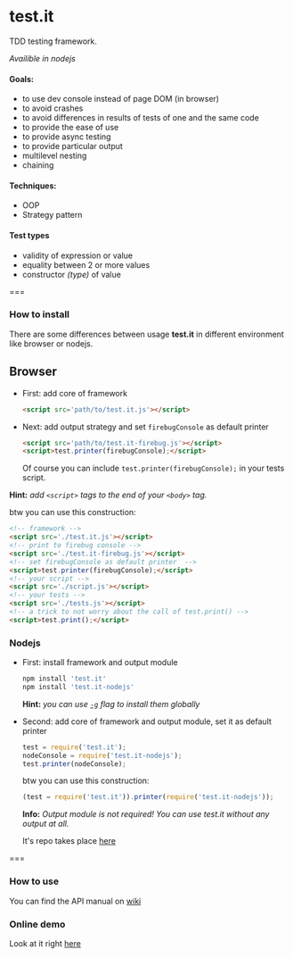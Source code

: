 test.it
===================

TDD testing framework.

*Availible in nodejs*

#### Goals:
  + to use dev console instead of page DOM (in browser)
  + to avoid crashes
  + to avoid differences in results of tests of one and the same code
  + to provide the ease of use
  + to provide async testing
  + to provide particular output
  + multilevel nesting
  + chaining

#### Techniques:
  + OOP
  + Strategy pattern

#### Test types
  + validity of expression or value
  + equality between 2 or more values
  + constructor *(type)* of value

===

### How to install
There are some differences between usage **test.it** in different environment like browser or nodejs.

## Browser
+ First: add core of framework
  ```html
  <script src='path/to/test.it.js'></script>
  ```

+ Next: add output strategy and set `firebugConsole` as default printer 
  ```html
  <script src='path/to/test.it-firebug.js'></script>
  <script>test.printer(firebugConsole);</script>
  ```
  Of course you can include `test.printer(firebugConsole);` in your tests script.

**Hint:** *add `<script>` tags to the end of your `<body>` tag.*

btw you can use this construction:
```html
<!-- framework -->
<script src='./test.it.js'></script>
<!-- print to firebug console -->
<script src='./test.it-firebug.js'></script>
<!-- set firebugConsole as default printer  -->
<script>test.printer(firebugConsole);</script>
<!-- your script -->
<script src='./script.js'></script>
<!-- your tests -->
<script src='./tests.js'></script>
<!-- a trick to not worry about the call of test.print() -->
<script>test.print();</script>
```

### Nodejs
+ First: install framework and output module
    ```bash
    npm install 'test.it'
    npm install 'test.it-nodejs'
    ```

    **Hint:** *you can use [`-g`](https://npmjs.org/doc/install.html) flag to install them globally*
+ Second: add core of framework and output module, set it as default printer
    ```javascript
  test = require('test.it');
  nodeConsole = require('test.it-nodejs');
  test.printer(nodeConsole);
    ```
    btw you can use this construction:
    ```javascript
    (test = require('test.it')).printer(require('test.it-nodejs'));
    ```
    
    **Info:** *Output module is not required! You can use test.it without any output at all.*

    It's repo takes place [here](https://github.com/titulus/test.it-nodejs)

===

### How to use
You can find the API manual on [wiki](https://github.com/titulus/test.it/wiki/API)

### Online demo
Look at it right [here](http://titulus.github.io/test.it/)
